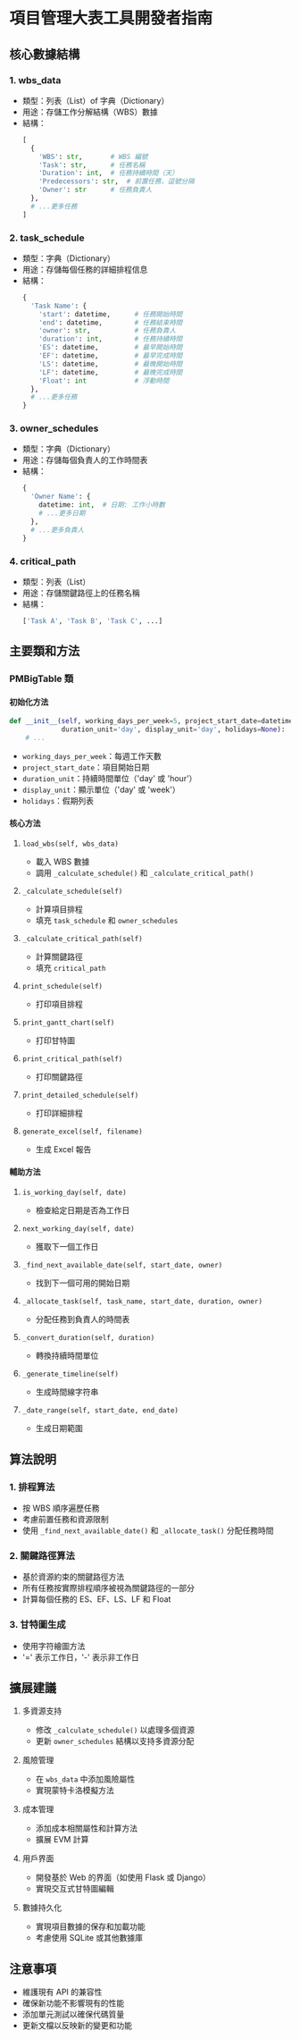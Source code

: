 # 項目管理大表工具開發者指南

## 核心數據結構

### 1. wbs_data
- 類型：列表（List）of 字典（Dictionary）
- 用途：存儲工作分解結構（WBS）數據
- 結構：
  ```python
  [
    {
      'WBS': str,       # WBS 編號
      'Task': str,      # 任務名稱
      'Duration': int,  # 任務持續時間（天）
      'Predecessors': str,  # 前置任務，逗號分隔
      'Owner': str      # 任務負責人
    },
    # ...更多任務
  ]
  ```

### 2. task_schedule
- 類型：字典（Dictionary）
- 用途：存儲每個任務的詳細排程信息
- 結構：
  ```python
  {
    'Task Name': {
      'start': datetime,      # 任務開始時間
      'end': datetime,        # 任務結束時間
      'owner': str,           # 任務負責人
      'duration': int,        # 任務持續時間
      'ES': datetime,         # 最早開始時間
      'EF': datetime,         # 最早完成時間
      'LS': datetime,         # 最晚開始時間
      'LF': datetime,         # 最晚完成時間
      'Float': int            # 浮動時間
    },
    # ...更多任務
  }
  ```

### 3. owner_schedules
- 類型：字典（Dictionary）
- 用途：存儲每個負責人的工作時間表
- 結構：
  ```python
  {
    'Owner Name': {
      datetime: int,  # 日期: 工作小時數
      # ...更多日期
    },
    # ...更多負責人
  }
  ```

### 4. critical_path
- 類型：列表（List）
- 用途：存儲關鍵路徑上的任務名稱
- 結構：
  ```python
  ['Task A', 'Task B', 'Task C', ...]
  ```

## 主要類和方法

### PMBigTable 類

#### 初始化方法
```python
def __init__(self, working_days_per_week=5, project_start_date=datetime(2024, 1, 1), 
             duration_unit='day', display_unit='day', holidays=None):
    # ...
```
- `working_days_per_week`：每週工作天數
- `project_start_date`：項目開始日期
- `duration_unit`：持續時間單位（'day' 或 'hour'）
- `display_unit`：顯示單位（'day' 或 'week'）
- `holidays`：假期列表

#### 核心方法

1. `load_wbs(self, wbs_data)`
   - 載入 WBS 數據
   - 調用 `_calculate_schedule()` 和 `_calculate_critical_path()`

2. `_calculate_schedule(self)`
   - 計算項目排程
   - 填充 `task_schedule` 和 `owner_schedules`

3. `_calculate_critical_path(self)`
   - 計算關鍵路徑
   - 填充 `critical_path`

4. `print_schedule(self)`
   - 打印項目排程

5. `print_gantt_chart(self)`
   - 打印甘特圖

6. `print_critical_path(self)`
   - 打印關鍵路徑

7. `print_detailed_schedule(self)`
   - 打印詳細排程

8. `generate_excel(self, filename)`
   - 生成 Excel 報告

#### 輔助方法

1. `is_working_day(self, date)`
   - 檢查給定日期是否為工作日

2. `next_working_day(self, date)`
   - 獲取下一個工作日

3. `_find_next_available_date(self, start_date, owner)`
   - 找到下一個可用的開始日期

4. `_allocate_task(self, task_name, start_date, duration, owner)`
   - 分配任務到負責人的時間表

5. `_convert_duration(self, duration)`
   - 轉換持續時間單位

6. `_generate_timeline(self)`
   - 生成時間線字符串

7. `_date_range(self, start_date, end_date)`
   - 生成日期範圍

## 算法說明

### 1. 排程算法
- 按 WBS 順序遍歷任務
- 考慮前置任務和資源限制
- 使用 `_find_next_available_date()` 和 `_allocate_task()` 分配任務時間

### 2. 關鍵路徑算法
- 基於資源約束的關鍵路徑方法
- 所有任務按實際排程順序被視為關鍵路徑的一部分
- 計算每個任務的 ES、EF、LS、LF 和 Float

### 3. 甘特圖生成
- 使用字符繪圖方法
- '=' 表示工作日，'-' 表示非工作日

## 擴展建議

1. 多資源支持
   - 修改 `_calculate_schedule()` 以處理多個資源
   - 更新 `owner_schedules` 結構以支持多資源分配

2. 風險管理
   - 在 `wbs_data` 中添加風險屬性
   - 實現蒙特卡洛模擬方法

3. 成本管理
   - 添加成本相關屬性和計算方法
   - 擴展 EVM 計算

4. 用戶界面
   - 開發基於 Web 的界面（如使用 Flask 或 Django）
   - 實現交互式甘特圖編輯

5. 數據持久化
   - 實現項目數據的保存和加載功能
   - 考慮使用 SQLite 或其他數據庫

## 注意事項
- 維護現有 API 的兼容性
- 確保新功能不影響現有的性能
- 添加單元測試以確保代碼質量
- 更新文檔以反映新的變更和功能

